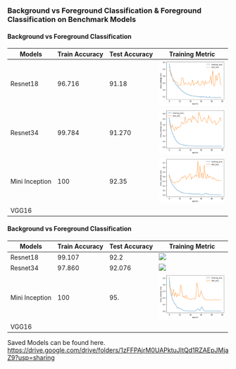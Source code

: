 ### Background vs Foreground Classification & Foreground Classification on Benchmark Models 

#### Background vs Foreground Classification 
| Models   | Train Accuracy   | Test Accuracy  | Training Metric        | 
| -------- | ---------------  | ------------   | ---------------------  |
| Resnet18 |       96.716     | 91.18          |  <img src= ./plots/loss_curve_res18.png width="150">        |
| Resnet34 |    99.784        |  91.270        |  <img src= ./plots/loss_curve_res34.png width="150">        |
| Mini Inception |   100      |  92.35  |    <img src= ./plots/loss_curve_mini_incept.png width="150">       |
| VGG16     |               |             |                 |


#### Background vs Foreground Classification 
| Models   | Train Accuracy   | Test Accuracy  | Training Metric        | 
| -------- | ---------------  | ------------   | ---------------------  |
| Resnet18 |       99.107     | 92.2         |      <img src= ./plots/loss_curve_fg_res18.png width="150">           |
| Resnet34 |    97.860        |    92.076    |    <img src= ./plots/loss_curve_fg_res34.png width="150">             |
| Mini Inception |     100           |     95.        |        <img src= ./plots/loss_curve_fg_mini_incept.png width="150">         |
| VGG16     |               |             |                 |

Saved Models can be found here.
https://drive.google.com/drive/folders/1zFFPAjrM0UAPktuJItQd1RZAEpJMjaZ9?usp=sharing
